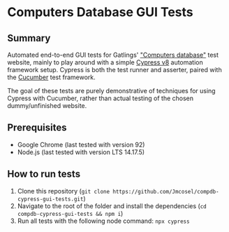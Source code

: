 # Computers Database GUI Tests

## Summary

Automated end-to-end GUI tests for Gatlings' ["Computers database"](https://computer-database.gatling.io) test website, mainly to play around with a simple [Cypress v8](https://cypress.io) automation framework setup. Cypress is both the test runner and asserter, paired with the [Cucumber](https://cucumber.io) test framework.

The goal of these tests are purely demonstrative of techniques for using Cypress with Cucumber, rather than actual testing of the chosen dummy/unfinished website.

## Prerequisites

- Google Chrome (last tested with version 92)
- Node.js (last tested with version LTS 14.17.5)

## How to run tests

1. Clone this repository (`git clone https://github.com/Jmcosel/compdb-cypress-gui-tests.git`)
2. Navigate to the root of the folder and install the dependencies (`cd compdb-cypress-gui-tests && npm i`)
3. Run all tests with the following node command: `npx cypress`
